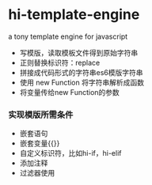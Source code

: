 # hi-template-engine
a tony template engine for javascript

- 写模版，读取模板文件得到原始字符串
- 正则替换标识符：replace
- 拼接成代码形式的字符串es6模版字符串
- 使用 new Function 将字符串解析成函数
- 将变量传给new Function的参数

### 实现模版所需条件
- 嵌套语句
- 嵌套变量{{}}
- 自定义标识符，比如hi-if，hi-elif
- 添加注释
- 过滤器使用


